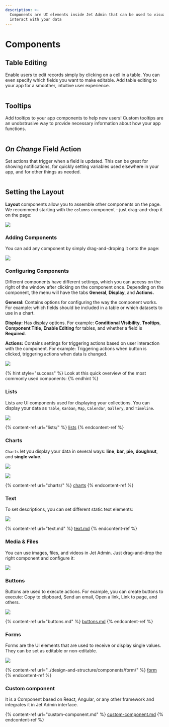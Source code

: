 ```yaml
---
description: >-
  Components are UI elements inside Jet Admin that can be used to visualize and
  interact with your data
---
```


# Components

## Table Editing <a href="#h_d8d3738d09" id="h_d8d3738d09"></a>

Enable users to edit records simply by clicking on a cell in a table. You can even specify which fields you want to make editable. Add table editing to your app for a smoother, intuitive user experience.

<figure><img src="../../.gitbook/assets/table_editing.gif" alt=""><figcaption></figcaption></figure>

## Tooltips <a href="#h_af590998f2" id="h_af590998f2"></a>

Add tooltips to your app components to help new users! Custom tooltips are an unobstrusive way to provide necessary information about how your app functions.

<figure><img src="../../.gitbook/assets/tooltips.gif" alt=""><figcaption></figcaption></figure>

## _On Change_ Field Action <a href="#h_2a04e1f31b" id="h_2a04e1f31b"></a>

Set actions that trigger when a field is updated. This can be great for showing notifications, for quickly setting variables used elsewhere in your app, and for other things as needed.

<figure><img src="../../.gitbook/assets/onchange.gif" alt=""><figcaption></figcaption></figure>



## Setting the Layout

**Layout** components allow you to assemble other components on the page. We recommend starting with the `columns` component - just drag-and-drop it on the page:

![](../../.gitbook/assets/Components3.gif)

### Adding Components

You can add any component by simply drag-and-droping it onto the page:

![](../../.gitbook/assets/Components1.gif)

### Configuring Components

Different components have different settings, which you can access on the right of the window after clicking on the component once. Depending on the component, the menu will have the tabs **General**, **Display**, and **Actions.**

**General:** Contains options for configuring the way the component works. For example: which fields should be included in a table or which datasets to use in a chart.

**Display:** Has display options. For example: **Conditional Visibility**, **Tooltips**, **Component Title**, **Enable Editing** for tables, and whether a field is **Required**.&#x20;

**Actions:** Contains settings for triggering actions based on user interaction with the component. For example: Triggering actions when button is clicked, triggering actions when data is changed.

![](../../.gitbook/assets/Components10.gif)

{% hint style="success" %}
Look at this quick overview of the most commonly used components:
{% endhint %}

### Lists

Lists are UI components used for displaying your collections. You can display your data as `Table`, `Kanban`, `Map`, `Calendar`, `Gallery`, and `Timeline`.

![](<../../.gitbook/assets/image (795).png>)

{% content-ref url="lists/" %}
[lists](lists/)
{% endcontent-ref %}

### Charts

`Charts` let you display your data in several ways: **line**, **bar**, **pie,** **doughnut**, and **single value**.

![](<../../.gitbook/assets/image (798).png>)

![](<../../.gitbook/assets/image (796).png>)

{% content-ref url="charts/" %}
[charts](charts/)
{% endcontent-ref %}

### Text

To set descriptions, you can set different static text elements:

![](<../../.gitbook/assets/image (860).png>)

{% content-ref url="text.md" %}
[text.md](text.md)
{% endcontent-ref %}

### Media & Files

You can use images, files, and videos in Jet Admin. Just drag-and-drop the right component and configure it:

![](../../.gitbook/assets/Components2.gif)

### Buttons

Buttons are used to execute actions. For example, you can create buttons to execute: Copy to clipboard, Send an email, Open a link, Link to page, and others.

![](<../../.gitbook/assets/image (861).png>)

{% content-ref url="buttons.md" %}
[buttons.md](buttons.md)
{% endcontent-ref %}

### Forms

Forms are the UI elements that are used to receive or display single values. They can be set as editable or non-editable.

![](../../.gitbook/assets/Components4.gif)

{% content-ref url="../design-and-structure/components/form/" %}
[form](../design-and-structure/components/form/)
{% endcontent-ref %}

### Custom component

It is a Component based on React, Angular, or any other framework and integrates it in Jet Admin interface.

{% content-ref url="custom-component.md" %}
[custom-component.md](custom-component.md)
{% endcontent-ref %}
